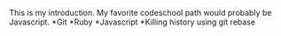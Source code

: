 This is my introduction.
My favorite codeschool path would probably be Javascript.
*Git
*Ruby
*Javascript
*Killing history using git rebase